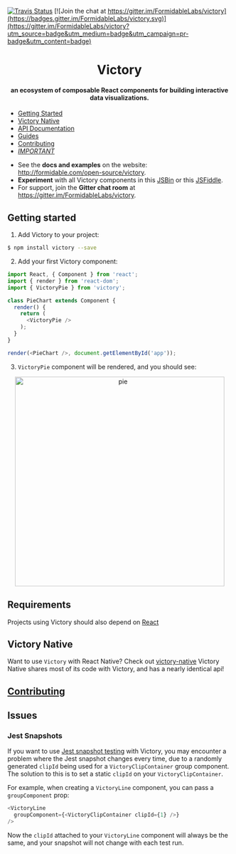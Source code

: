 [![Travis Status][trav_img]][trav_site]
[![Join the chat at https://gitter.im/FormidableLabs/victory](https://badges.gitter.im/FormidableLabs/victory.svg)](https://gitter.im/FormidableLabs/victory?utm_source=badge&utm_medium=badge&utm_campaign=pr-badge&utm_content=badge)


<h1 align="center">Victory</h1>

<h4 align="center">
  an ecosystem of composable React components for building interactive data visualizations.
</h4>

- [Getting Started](#getting-started)
- [Victory Native](#victory-native)
- [API Documentation](http://formidable.com/open-source/victory/docs)
- [Guides](http://formidable.com/open-source/victory/guides)
- [Contributing](#contributing)
- [_IMPORTANT_](#important)

* See the **docs and examples** on the website: http://formidable.com/open-source/victory.
* **Experiment** with all Victory components in this [JSBin](http://jsbin.com/qekike/edit) or this [JSFiddle](https://jsfiddle.net/5g20p8vd/6/).
* For support, join the **Gitter chat room** at https://gitter.im/FormidableLabs/victory.



## Getting started

1. Add Victory to your project:

  ```sh
  $ npm install victory --save
  ```

2. Add your first Victory component:

  ```js
  import React, { Component } from 'react';
  import { render } from 'react-dom';
  import { VictoryPie } from 'victory';

  class PieChart extends Component {
    render() {
      return (
        <VictoryPie />
      );
    }
  }

  render(<PieChart />, document.getElementById('app'));
  ```

3. `VictoryPie` component will be rendered, and you should see:

<p align="center">
  <img align="center" width="471" alt="pie" src="https://cloud.githubusercontent.com/assets/3719995/20915779/b51e3652-bb3c-11e6-8243-6e7521a59115.png">
</p>

## Requirements
Projects using Victory should also depend on [React][]

## Victory Native
Want to use `Victory` with React Native? Check out [victory-native](https://github.com/FormidableLabs/victory-native)
Victory Native shares most of its code with Victory, and has a nearly identical api!

## [Contributing](CONTRIBUTING.md)


## Issues
### Jest Snapshots

If you want to use [Jest snapshot testing](https://github.com/storybooks/storybook/tree/master/addons/storyshots)
with Victory, you may encounter a problem where the Jest snapshot changes every time, due to a randomly generated `clipId`
being used for a `VictoryClipContainer` group component.
The solution to this is to set a static `clipId` on your `VictoryClipContainer`.

For example, when creating a `VictoryLine` component, you can pass a `groupComponent` prop:
```js
<VictoryLine
  groupComponent={<VictoryClipContainer clipId={1} />}
/>
```

Now the `clipId` attached to your `VictoryLine` component will always be the same, and your snapshot will not change with each test run.

[React]: https://facebook.github.io/react/
[trav_img]: https://api.travis-ci.org/FormidableLabs/victory.svg
[trav_site]: https://travis-ci.org/FormidableLabs/victory
